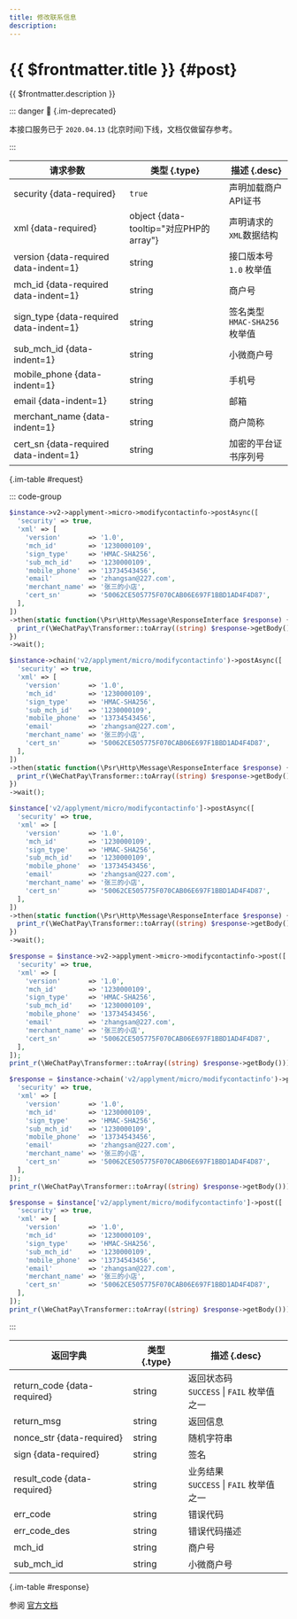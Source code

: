 ```yaml
---
title: 修改联系信息
description: 
---
```


# {{ $frontmatter.title }} {#post}

{{ $frontmatter.description }}

::: danger :no_entry_sign: {.im-deprecated}

本接口服务已于 `2020.04.13` (北京时间)下线，文档仅做留存参考。

:::

| 请求参数 | 类型 {.type} | 描述 {.desc}
| --- | --- | ---
| security {data-required} | `true` | 声明加载商户API证书
| xml {data-required} | object {data-tooltip="对应PHP的array"} | 声明请求的`XML`数据结构
| version {data-required data-indent=1} | string | 接口版本号<br/>`1.0` 枚举值
| mch_id {data-required data-indent=1} | string | 商户号
| sign_type {data-required data-indent=1} | string | 签名类型<br/>`HMAC-SHA256` 枚举值
| sub_mch_id {data-indent=1} | string | 小微商户号
| mobile_phone {data-indent=1} | string | 手机号
| email {data-indent=1} | string | 邮箱
| merchant_name {data-indent=1} | string | 商户简称
| cert_sn {data-required data-indent=1} | string | 加密的平台证书序列号

{.im-table #request}

::: code-group

```php [异步纯链式]
$instance->v2->applyment->micro->modifycontactinfo->postAsync([
  'security' => true,
  'xml' => [
    'version'       => '1.0',
    'mch_id'        => '1230000109',
    'sign_type'     => 'HMAC-SHA256',
    'sub_mch_id'    => '1230000109',
    'mobile_phone'  => '13734543456',
    'email'         => 'zhangsan@227.com',
    'merchant_name' => '张三的小店',
    'cert_sn'       => '50062CE505775F070CAB06E697F1BBD1AD4F4D87',
  ],
])
->then(static function(\Psr\Http\Message\ResponseInterface $response) {
  print_r(\WeChatPay\Transformer::toArray((string) $response->getBody()));
})
->wait();
```

```php [异步声明式]
$instance->chain('v2/applyment/micro/modifycontactinfo')->postAsync([
  'security' => true,
  'xml' => [
    'version'       => '1.0',
    'mch_id'        => '1230000109',
    'sign_type'     => 'HMAC-SHA256',
    'sub_mch_id'    => '1230000109',
    'mobile_phone'  => '13734543456',
    'email'         => 'zhangsan@227.com',
    'merchant_name' => '张三的小店',
    'cert_sn'       => '50062CE505775F070CAB06E697F1BBD1AD4F4D87',
  ],
])
->then(static function(\Psr\Http\Message\ResponseInterface $response) {
  print_r(\WeChatPay\Transformer::toArray((string) $response->getBody()));
})
->wait();
```

```php [异步属性式]
$instance['v2/applyment/micro/modifycontactinfo']->postAsync([
  'security' => true,
  'xml' => [
    'version'       => '1.0',
    'mch_id'        => '1230000109',
    'sign_type'     => 'HMAC-SHA256',
    'sub_mch_id'    => '1230000109',
    'mobile_phone'  => '13734543456',
    'email'         => 'zhangsan@227.com',
    'merchant_name' => '张三的小店',
    'cert_sn'       => '50062CE505775F070CAB06E697F1BBD1AD4F4D87',
  ],
])
->then(static function(\Psr\Http\Message\ResponseInterface $response) {
  print_r(\WeChatPay\Transformer::toArray((string) $response->getBody()));
})
->wait();
```

```php [同步纯链式]
$response = $instance->v2->applyment->micro->modifycontactinfo->post([
  'security' => true,
  'xml' => [
    'version'       => '1.0',
    'mch_id'        => '1230000109',
    'sign_type'     => 'HMAC-SHA256',
    'sub_mch_id'    => '1230000109',
    'mobile_phone'  => '13734543456',
    'email'         => 'zhangsan@227.com',
    'merchant_name' => '张三的小店',
    'cert_sn'       => '50062CE505775F070CAB06E697F1BBD1AD4F4D87',
  ],
]);
print_r(\WeChatPay\Transformer::toArray((string) $response->getBody()));
```

```php [同步声明式]
$response = $instance->chain('v2/applyment/micro/modifycontactinfo')->post([
  'security' => true,
  'xml' => [
    'version'       => '1.0',
    'mch_id'        => '1230000109',
    'sign_type'     => 'HMAC-SHA256',
    'sub_mch_id'    => '1230000109',
    'mobile_phone'  => '13734543456',
    'email'         => 'zhangsan@227.com',
    'merchant_name' => '张三的小店',
    'cert_sn'       => '50062CE505775F070CAB06E697F1BBD1AD4F4D87',
  ],
]);
print_r(\WeChatPay\Transformer::toArray((string) $response->getBody()));
```

```php [同步属性式]
$response = $instance['v2/applyment/micro/modifycontactinfo']->post([
  'security' => true,
  'xml' => [
    'version'       => '1.0',
    'mch_id'        => '1230000109',
    'sign_type'     => 'HMAC-SHA256',
    'sub_mch_id'    => '1230000109',
    'mobile_phone'  => '13734543456',
    'email'         => 'zhangsan@227.com',
    'merchant_name' => '张三的小店',
    'cert_sn'       => '50062CE505775F070CAB06E697F1BBD1AD4F4D87',
  ],
]);
print_r(\WeChatPay\Transformer::toArray((string) $response->getBody()));
```

:::

| 返回字典 | 类型 {.type} | 描述 {.desc}
| --- | --- | ---
| return_code {data-required} | string | 返回状态码<br/>`SUCCESS` \| `FAIL` 枚举值之一
| return_msg | string | 返回信息
| nonce_str {data-required} | string | 随机字符串
| sign {data-required} | string | 签名
| result_code {data-required} | string | 业务结果<br/>`SUCCESS` \| `FAIL` 枚举值之一
| err_code | string | 错误代码
| err_code_des | string | 错误代码描述
| mch_id | string | 商户号
| sub_mch_id | string | 小微商户号

{.im-table #response}

参阅 [官方文档](https://pay.weixin.qq.com/wiki/doc/api/xiaowei.php?chapter=21_4)
